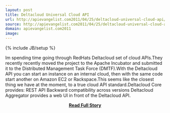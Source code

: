 ```yaml
---
layout: post
title: Deltacloud Universal Cloud API
url: http://apievangelist.com2011/04/25/deltacloud-universal-cloud-api/
source: http://apievangelist.com2011/04/25/deltacloud-universal-cloud-api/
domain: apievangelist.com2011
image: 
---
```

{% include JB/setup %}<p>Im spending time going through RedHats Deltacloud set of cloud APIs.They recently recently moved the project to the Apache Incubator and submitted it to the Distributed Management Task Force (DMTF).With the Deltacloud API you can start an instance on an internal cloud, then with the same code start another on Amazon EC2 or Rackspace.This seems like the closest thing we have at the moment, to a true cloud API standard.Deltacloud Core provides: REST API Backward compatibility across versions Deltacloud Aggregator provides a web UI in front of the Deltacloud API.</p>
<center><p><a href="http://apievangelist.com2011/04/25/deltacloud-universal-cloud-api/" style='padding:25px; font-sze:18px; font-weight: bold;'>Read Full Story</a></p></center>
